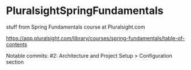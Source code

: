 # PluralsightSpringFundamentals
stuff from Spring Fundamentals course at Pluralsight.com

https://app.pluralsight.com/library/courses/spring-fundamentals/table-of-contents

Notable commits:
#2: Architecture and Project Setup > Configuration section
